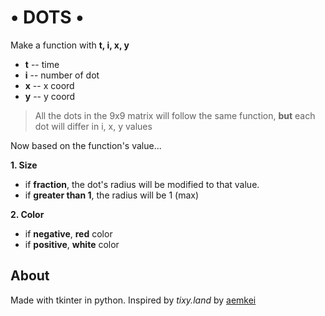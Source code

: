 # • DOTS •

Make a function with **t, i, x, y**
- **t** -- time
- **i** -- number of dot
- **x** -- x coord
- **y** -- y coord

> All the dots in the 9x9 matrix will follow the same function, **but** each dot will differ in i, x, y values

Now based on the function's value...

**1. Size**
- if **fraction**, the dot's radius will be modified to that value.
- if **greater than 1**, the radius will be 1 (max)

**2. Color**
- if **negative**, **red** color
- if **positive**, **white** color


## About
Made with tkinter in python. Inspired by *tixy.land* by [aemkei](https://github.com/aemkei)